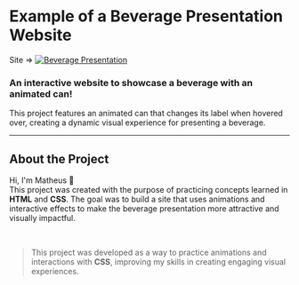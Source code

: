 # Example of a Beverage Presentation Website

Site => [![Beverage Presentation](https://img.shields.io/website-up-down-green-red/http/monip.org.svg)](https://th3uss.github.io/SodaSite/)

### An interactive website to showcase a beverage with an animated can!

This project features an animated can that changes its label when hovered over, creating a dynamic visual experience for presenting a beverage.

<hr>  

## About the Project

Hi, I'm Matheus 👋<br>
This project was created with the purpose of practicing concepts learned in **HTML** and **CSS**.
The goal was to build a site that uses animations and interactive effects to make the beverage presentation more attractive and visually impactful.

<br>  

> This project was developed as a way to practice animations and interactions with **CSS**, improving my skills in creating engaging visual experiences.
